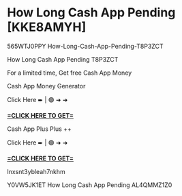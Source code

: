 # How Long Cash App Pending [KKE8AMYH]

565WTJ0PPY How-Long-Cash-App-Pending-T8P3ZCT

How Long Cash App Pending T8P3ZCT

For a limited time, Get free Cash App Money

Cash App Money Generator

Click Here ➨ | 🟢 ➜ ➜ 

**[=CLICK HERE TO GET=](https://www.google.com/url?q=https%3A%2F%2Fappbitly.com%2FIVqWW)**

Cash App Plus Plus ++

Click Here ➨ | 🟢 ➜ ➜ 

**[=CLICK HERE TO GET=](https://www.google.com/url?q=https%3A%2F%2Fappbitly.com%2FaeCym)**

lnxsnt3ybleah7nkhm

 Y0VW5JK1ET How Long Cash App Pending AL4QMMZ1Z0

